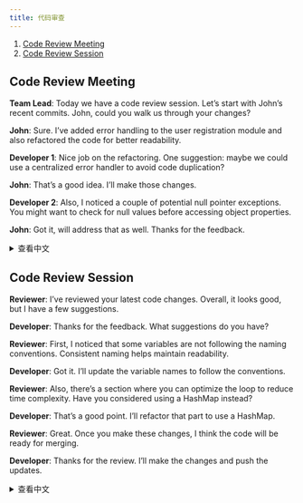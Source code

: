 ```yaml
---
title: 代码审查
---
```


1. [Code Review Meeting](#code-review-meeting)
1. [Code Review Session](#code-review-session)

## Code Review Meeting

**Team Lead**: Today we have a code review session. Let’s start with John’s recent commits. John, could you walk us through your changes?

**John**: Sure. I’ve added error handling to the user registration module and also refactored the code for better readability.

**Developer 1**: Nice job on the refactoring. One suggestion: maybe we could use a centralized error handler to avoid code duplication?

**John**: That’s a good idea. I’ll make those changes.

**Developer 2**: Also, I noticed a couple of potential null pointer exceptions. You might want to check for null values before accessing object properties.

**John**: Got it, will address that as well. Thanks for the feedback.

<details>
<summary>查看中文</summary>

代码审查会议

**团队负责人**: 今天我们有一个代码审查会议。让我们从约翰最近的提交开始。约翰，你能给我们讲讲你的改动吗？

**约翰**: 当然。我在用户注册模块中添加了错误处理，还重构了代码以提高可读性。

**开发人员 1**: 重构得不错。一个建议：我们可以使用一个集中式错误处理程序来避免代码重复吗？

**约翰**: 这是个好主意。我会做出这些更改。

**开发人员 2**: 另外，我注意到一些潜在的空指针异常。在访问对象属性前，可能需要检查是否为空。

**约翰**: 明白，我会处理这些问题。谢谢反馈。

</details>

## Code Review Session

**Reviewer**: I’ve reviewed your latest code changes. Overall, it looks good, but I have a few suggestions.

**Developer**: Thanks for the feedback. What suggestions do you have?

**Reviewer**: First, I noticed that some variables are not following the naming conventions. Consistent naming helps maintain readability.

**Developer**: Got it. I’ll update the variable names to follow the conventions.

**Reviewer**: Also, there’s a section where you can optimize the loop to reduce time complexity. Have you considered using a HashMap instead?

**Developer**: That’s a good point. I’ll refactor that part to use a HashMap.

**Reviewer**: Great. Once you make these changes, I think the code will be ready for merging.

**Developer**: Thanks for the review. I’ll make the changes and push the updates.

<details>
<summary>查看中文</summary>
代码审查会议

**审查员**: 我已经审查了你最新的代码变更。总体来说不错，但我有一些建议。

**开发者**: 谢谢反馈。你有什么建议？

**审查员**: 首先，我注意到一些变量没有遵循命名规范。一致的命名有助于维护可读性。

**开发者**: 明白了。我会更新变量名以遵循规范。

**审查员**: 另外，有一部分循环你可以优化以减少时间复杂度。你考虑过使用 HashMap 吗？

**开发者**: 这是个好建议。我会重构那部分代码来使用 HashMap。

**审查员**: 很好。一旦你做了这些更改，我认为代码就可以合并了。

**开发者**: 谢谢审查。我会进行更改并提交更新。

</details>
